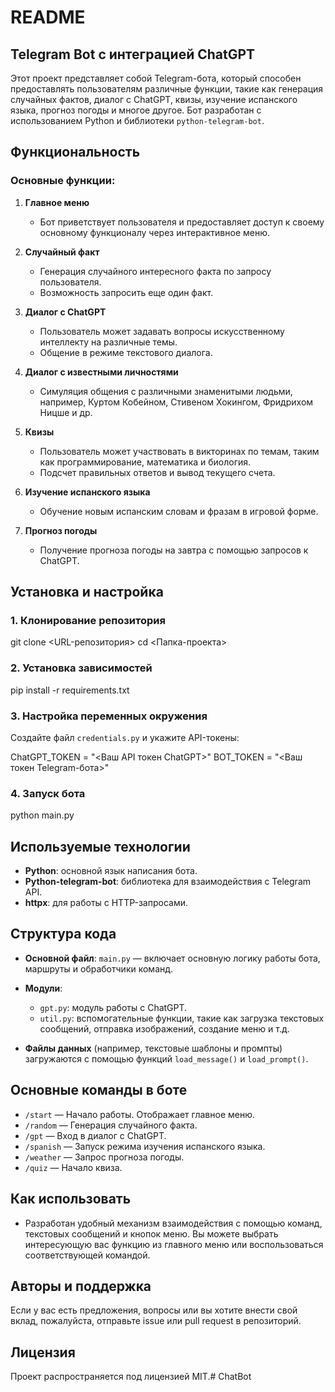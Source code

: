 # README
## Telegram Bot с интеграцией ChatGPT
Этот проект представляет собой Telegram-бота, который способен предоставлять пользователям различные функции, такие как генерация случайных фактов, диалог с ChatGPT, квизы, изучение испанского языка, прогноз погоды и многое другое. Бот разработан с использованием Python и библиотеки `python-telegram-bot`.
## Функциональность
### Основные функции:
1. **Главное меню**
    - Бот приветствует пользователя и предоставляет доступ к своему основному функционалу через интерактивное меню.

2. **Случайный факт**
    - Генерация случайного интересного факта по запросу пользователя.
    - Возможность запросить еще один факт.

3. **Диалог с ChatGPT**
    - Пользователь может задавать вопросы искусственному интеллекту на различные темы.
    - Общение в режиме текстового диалога.

4. **Диалог с известными личностями**
    - Симуляция общения с различными знаменитыми людьми, например, Куртом Кобейном, Стивеном Хокингом, Фридрихом Ницше и др.

5. **Квизы**
    - Пользователь может участвовать в викторинах по темам, таким как программирование, математика и биология.
    - Подсчет правильных ответов и вывод текущего счета.

6. **Изучение испанского языка**
    - Обучение новым испанским словам и фразам в игровой форме.

7. **Прогноз погоды**
    - Получение прогноза погоды на завтра с помощью запросов к ChatGPT.

## Установка и настройка
### 1. Клонирование репозитория

git clone <URL-репозитория>
cd <Папка-проекта>

### 2. Установка зависимостей

pip install -r requirements.txt

### 3. Настройка переменных окружения
Создайте файл `credentials.py` и укажите API-токены:

ChatGPT_TOKEN = "<Ваш API токен ChatGPT>"
BOT_TOKEN = "<Ваш токен Telegram-бота>"

### 4. Запуск бота

python main.py


## Используемые технологии
- **Python**: основной язык написания бота.
- **Python-telegram-bot**: библиотека для взаимодействия с Telegram API.
- **httpx**: для работы с HTTP-запросами.

## Структура кода
- **Основной файл**: `main.py` — включает основную логику работы бота, маршруты и обработчики команд.
- **Модули**:
    - `gpt.py`: модуль работы с ChatGPT.
    - `util.py`: вспомогательные функции, такие как загрузка текстовых сообщений, отправка изображений, создание меню и т.д.

- **Файлы данных** (например, текстовые шаблоны и промпты) загружаются с помощью функций `load_message()` и `load_prompt()`.

## Основные команды в боте
- `/start` — Начало работы. Отображает главное меню.
- `/random` — Генерация случайного факта.
- `/gpt` — Вход в диалог с ChatGPT.
- `/spanish` — Запуск режима изучения испанского языка.
- `/weather` — Запрос прогноза погоды.
- `/quiz` — Начало квиза.

## Как использовать
- Разработан удобный механизм взаимодействия с помощью команд, текстовых сообщений и кнопок меню. Вы можете выбрать интересующую вас функцию из главного меню или воспользоваться соответствующей командой.

## Авторы и поддержка
Если у вас есть предложения, вопросы или вы хотите внести свой вклад, пожалуйста, отправьте issue или pull request в репозиторий.
## Лицензия
Проект распространяется под лицензией MIT.# ChatBot
